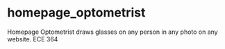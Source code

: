 # homepage_optometrist
Homepage Optometrist draws glasses on any person in any photo on any website. ECE 364
